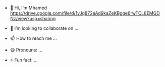 - 👋 Hi, I’m Mhamed
https://drive.google.com/file/d/1vJq872eAd9kaZeKBgqe6rwTCL8EMGDNz/view?usp=sharing

- 💞️ I’m looking to collaborate on ...
- 📫 How to reach me ...
- 😄 Pronouns: ...
- ⚡ Fun fact: ...

<!---
MED-Mhamed/MED-Mhamed is a ✨ special ✨ repository because its `README.md` (this file) appears on your GitHub profile.
You can click the Preview link to take a look at your changes.
--->

